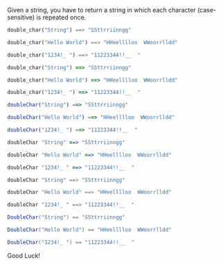 Given a string, you have to return a string in which each character (case-sensitive) is repeated once.

```python
double_char("String") ==> "SSttrriinngg"

double_char("Hello World") ==> "HHeelllloo  WWoorrlldd"

double_char("1234!_ ") ==> "11223344!!__  "
```
```ruby
double_char("String") ==> "SSttrriinngg"

double_char("Hello World") ==> "HHeelllloo  WWoorrlldd"

double_char("1234!_ ") ==> "11223344!!__  "
```
```javascript
doubleChar("String") ==> "SSttrriinngg"

doubleChar("Hello World") ==> "HHeelllloo  WWoorrlldd"

doubleChar("1234!_ ") ==> "11223344!!__  "
```
```coffeescript
doubleChar "String" ==> "SSttrriinngg"

doubleChar "Hello World" ==> "HHeelllloo  WWoorrlldd"

doubleChar "1234!_ " ==> "11223344!!__  "
```
```haskell
doubleChar "String" ==> "SSttrriinngg"

doubleChar "Hello World" ==> "HHeelllloo  WWoorrlldd"

doubleChar "1234!_ " ==> "11223344!!__  "
```
```csharp
DoubleChar("String") == "SSttrriinngg"

DoubleChar("Hello World") == "HHeelllloo  WWoorrlldd"

DoubleChar("1234!_ ") == "11223344!!__  "
```
Good Luck!